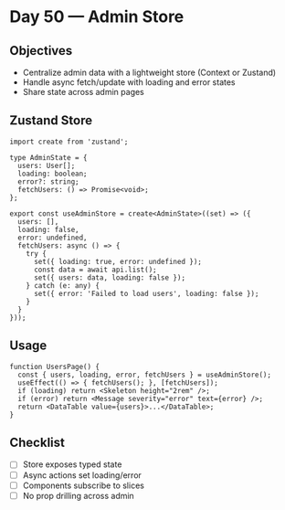 # Day 50 — Admin Store

## Objectives
- Centralize admin data with a lightweight store (Context or Zustand)
- Handle async fetch/update with loading and error states
- Share state across admin pages

## Zustand Store
```tsx
import create from 'zustand';

type AdminState = {
  users: User[];
  loading: boolean;
  error?: string;
  fetchUsers: () => Promise<void>;
};

export const useAdminStore = create<AdminState>((set) => ({
  users: [],
  loading: false,
  error: undefined,
  fetchUsers: async () => {
    try {
      set({ loading: true, error: undefined });
      const data = await api.list();
      set({ users: data, loading: false });
    } catch (e: any) {
      set({ error: 'Failed to load users', loading: false });
    }
  }
}));
```

## Usage
```tsx
function UsersPage() {
  const { users, loading, error, fetchUsers } = useAdminStore();
  useEffect(() => { fetchUsers(); }, [fetchUsers]);
  if (loading) return <Skeleton height="2rem" />;
  if (error) return <Message severity="error" text={error} />;
  return <DataTable value={users}>...</DataTable>;
}
```

## Checklist
- [ ] Store exposes typed state
- [ ] Async actions set loading/error
- [ ] Components subscribe to slices
- [ ] No prop drilling across admin